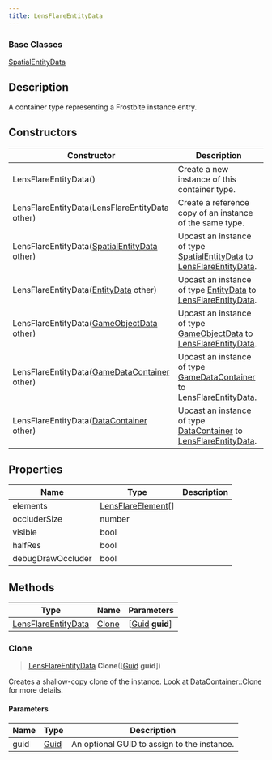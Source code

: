 ```yaml
---
title: LensFlareEntityData
---
```

### Base Classes

[SpatialEntityData](SpatialEntityData)

## Description

A container type representing a Frostbite instance entry.

## Constructors

| Constructor                                                                    | Description                                                                                                                   |
| ------------------------------------------------------------------------------ | ----------------------------------------------------------------------------------------------------------------------------- |
| LensFlareEntityData()                                                          | Create a new instance of this container type.                                                                                 |
| LensFlareEntityData(LensFlareEntityData other)                                 | Create a reference copy of an instance of the same type.                                                                      |
| LensFlareEntityData([SpatialEntityData](SpatialEntityData) other)              | Upcast an instance of type [SpatialEntityData](SpatialEntityData) to [LensFlareEntityData](LensFlareEntityData).              |
| LensFlareEntityData([EntityData](EntityData) other)                            | Upcast an instance of type [EntityData](EntityData) to [LensFlareEntityData](LensFlareEntityData).                            |
| LensFlareEntityData([GameObjectData](GameObjectData) other)                    | Upcast an instance of type [GameObjectData](GameObjectData) to [LensFlareEntityData](LensFlareEntityData).                    |
| LensFlareEntityData([GameDataContainer](GameDataContainer) other)              | Upcast an instance of type [GameDataContainer](GameDataContainer) to [LensFlareEntityData](LensFlareEntityData).              |
| LensFlareEntityData([DataContainer](/vext/ref/shared/class/datacontainer) other) | Upcast an instance of type [DataContainer](/vext/ref/shared/class/datacontainer) to [LensFlareEntityData](LensFlareEntityData). |

## Properties

| Name              | Type                                     | Description |
| ----------------- | ---------------------------------------- | ----------- |
| elements          | [LensFlareElement](LensFlareElement)\[\] |             |
| occluderSize      | number                                   |             |
| visible           | bool                                     |             |
| halfRes           | bool                                     |             |
| debugDrawOccluder | bool                                     |             |

## Methods

| Type                                       | Name            | Parameters                                     |
| ------------------------------------------ | --------------- | ---------------------------------------------- |
| [LensFlareEntityData](LensFlareEntityData) | [Clone](#clone) | \[[Guid](/vext/ref/shared/class/guid) **guid**\] |

### Clone

> [LensFlareEntityData](LensFlareEntityData) **Clone**(\[[Guid](/vext/ref/shared/class/guid) **guid**\])

Creates a shallow-copy clone of the instance. Look at [DataContainer::Clone](/vext/ref/shared/class/datacontainer#clone) for more details.

#### Parameters

| Name | Type         | Description                                 |
| ---- | ------------ | ------------------------------------------- |
| guid | [Guid](Guid) | An optional GUID to assign to the instance. |
